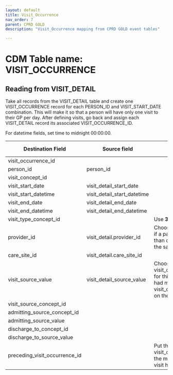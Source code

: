```yaml
---
layout: default
title: Visit_Occurrence
nav_order: 7
parent: CPRD GOLD
description: "Visit_Occurrence mapping from CPRD GOLD event tables"

---
```



# CDM Table name: VISIT_OCCURRENCE

## Reading from VISIT_DETAIL

Take all records from the VISIT_DETAIL table and create one VISIT_OCCURRENCE record for each PERSON_ID and VISIT_START_DATE combination. This will make it so that a person will have only one visit to their GP per day. After defining visits, go back and assign each VISIT_DETAIL record its associated VISIT_OCCURRENCE_ID.

For datetime fields, set time to midnight 00:00:00.

| Destination Field | Source field | Logic | Comment field |
| --- | --- | --- | --- |
| visit_occurrence_id |  |  | Autogenerate |
| person_id | person_id |  |  |
| visit_concept_id |  |  | 9202 - OP |
| visit_start_date | visit_detail_start_date |  |  |
| visit_start_datetime | visit_detail_start_datetime | |  |
| visit_end_date | visit_detail_end_date | | |
| visit_end_datetime | visit_detail_end_datetime ||  |
| visit_type_concept_id |  | Use **32817** - EHR |  |
| provider_id | visit_detail.provider_id | Choose one provider_id if a patient saw more than one provider on the same day. |  |
| care_site_id | visit_detail.care_site_id| |  |
| visit_source_value | visit_detail_source_value | Choose one visit_detail_source_value for this field if a patient had more than one visit_detail_source_value on the same day. |  |
| visit_source_concept_id |  |  | 0 |
| admitting_source_concept_id |  |  |  |
| admitting_source_value |  |  | NULL |
| discharge_to_concept_id |  |  |  |
| discharge_to_source_value |  |  | NULL |
| preceding_visit_occurrence_id |  | Put the visit_occurrence_id of the most recent prior visit here. |  |
